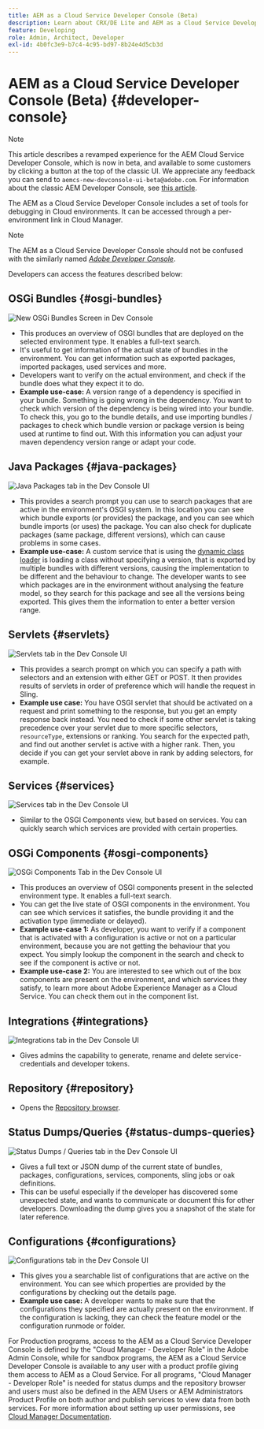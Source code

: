 ```yaml
---
title: AEM as a Cloud Service Developer Console (Beta)
description: Learn about CRX/DE Lite and AEM as a Cloud Service Developer Console
feature: Developing
role: Admin, Architect, Developer
exl-id: 4b0fc3e9-b7c4-4c95-bd97-8b24e4d5cb3d
---
```

# AEM as a Cloud Service Developer Console (Beta) {#developer-console}

>[!NOTE]
>
>This article describes a revamped experience for the AEM Cloud Service Developer Console, which is now in beta, and available to some customers by clicking a button at the top of the classic UI. We appreciate any feedback you can send to `aemcs-new-devconsole-ui-beta@adobe.com`. For information about the classic AEM Developer Console, see [this article](/help/implementing/developing/introduction/development-guidelines.md#crxde-lite-and-developer-console).

The AEM as a Cloud Service Developer Console includes a set of tools for debugging in Cloud environments. It can be accessed through a per-environment link in Cloud Manager.

>[!NOTE]
>The AEM as a Cloud Service Developer Console should not be confused with the similarly named [*Adobe Developer Console*](https://developer.adobe.com/developer-console/).
>


<!--
There are multiple ways of accessing it:

1. Launch from Cloud Manager  

1. Type a url that can be determined by adjusting the Author or Publish service urls as follows:
   ```  
   https://dev-console/-<namespace>.<cluster>.dev.adobeaemcloud.com
   ```  

1. As a shortcut, the following Cloud Manager CLI command can be used to launch the AEM as a Cloud Service Developer Console based on an environment parameter described below:    
   ```
   aio cloudmanager:open-developer-console <ENVIRONMENTID> --programId <PROGRAMID>
   ```
-->

Developers can access the features described below: 

## OSGi Bundles {#osgi-bundles}

![New OSGi Bundles Screen in Dev Console](/help/implementing/developing/introduction/assets/osgi-bundles.png)

* This produces an overview of OSGI bundles that are deployed on the selected environment type. It enables a full-text search. 
* It's useful to get information of the actual state of bundles in the environment. You can get information such as exported packages, imported packages, used services and more. 
* Developers want to verify on the actual environment, and check if the bundle does what they expect it to do. 
* **Example use-case:** A version range of a dependency is specified in your bundle. Something is going wrong in the dependency. You want to check which version of the dependency is being wired into your bundle. To check this, you go to the bundle details, and use importing bundles / packages to check which bundle version or package version is being used at runtime to find out. With this information you can adjust your maven dependency version range or adapt your code.

## Java Packages {#java-packages}

![Java Packages tab in the Dev Console UI](/help/implementing/developing/introduction/assets/java-packages-dev-console-ui.png)

* This provides a search prompt you can use to search packages that are active in the environment's OSGI system. In this location you can see which bundle exports (or provides) the package, and you can see which bundle imports (or uses) the package. You can also check for duplicate packages (same package, different versions), which can cause problems in some cases. 
* **Example use-case:** A custom service that is using the [dynamic class loader](https://sling.apache.org/apidocs/sling9/org/apache/sling/commons/classloader/DynamicClassLoaderManager.html) is loading a class without specifying a version, that is exported by multiple bundles with different versions, causing the implementation to be different and the behaviour to change. The developer wants to see which packages are in the environment without analysing the feature model, so they search for this package and see all the versions being exported. This gives them the information to enter a better version range. 

## Servlets {#servlets}

![Servlets tab in the Dev Console UI](/help/implementing/developing/introduction/assets/servlets-dev-console-ui.png)

* This provides a search prompt on which you can specify a path with selectors and an extension with either GET or POST. It then provides results of servlets in order of preference which will handle the request in Sling.
* **Example use case:** You have OSGI servlet that should be activated on a request and print something to the response, but you get an empty response back instead. You need to check if some other servlet is taking precedence over your servlet due to more specific selectors, `resourceType`, extensions or ranking. You search for the expected path, and find out another servlet is active with a higher rank. Then, you decide if you can get your servlet above in rank by adding selectors, for example. 

## Services {#services}

![Services tab in the Dev Console UI](/help/implementing/developing/introduction/assets/services-dev-console.png)

* Similar to the OSGI Components view, but based on services. You can quickly search which services are provided with certain properties. 

## OSGi Components {#osgi-components}

![OSGi Components Tab in the Dev Console UI](/help/implementing/developing/introduction/assets/osgi-components-dev-console.png)

* This produces an overview of OSGI components present in the selected environment type. It enables a full-text search. 
* You can get the live state of OSGI components in the environment. You can see which services it satisfies, the bundle providing it and the activation type (immediate or delayed).
* **Example use-case 1:** As developer, you want to verify if a component that is activated with a configuration is active or not on a particular environment, because you are not getting the behaviour that you expect. You simply lookup the component in the search and check to see if the component is active or not.
* **Example use-case 2:** You are interested to see which out of the box components are present on the environment, and which services they satisfy, to learn more about Adobe Experience Manager as a Cloud Service. You can check them out in the component list. 

## Integrations {#integrations}

![Integrations tab in the Dev Console UI](/help/implementing/developing/introduction/assets/integrations-dev-console-ui.png)

* Gives admins the capability to generate, rename and delete service-credentials and developer tokens.

## Repository {#repository}

* Opens the [Repository browser](/help/implementing/developing/tools/repository-browser.md).

## Status Dumps/Queries {#status-dumps-queries}

![Status Dumps / Queries tab in the Dev Console UI](/help/implementing/developing/introduction/assets/status-dumps-queries.png)

* Gives a full text or JSON dump of the current state of bundles, packages, configurations, services, components, sling jobs or oak definitions.
* This can be useful especially if the developer has discovered some unexpected state, and wants to communicate or document this for other developers. Downloading the dump gives you a snapshot of the state for later reference.

## Configurations {#configurations}

![Configurations tab in the Dev Console UI](/help/implementing/developing/introduction/assets/configurations-dev-console.png)

* This gives you a searchable list of configurations that are active on the environment. You can see which properties are provided by the configurations by checking out the details page.
* **Example use case:** A developer wants to make sure that the configurations they specified are actually present on the environment. If the configuration is lacking, they can check the feature model or the configuration runmode or folder.

For Production programs, access to the AEM as a Cloud Service Developer Console is defined by the "Cloud Manager - Developer Role" in the Adobe Admin Console, while for sandbox programs, the AEM as a Cloud Service Developer Console is available to any user with a product profile giving them access to AEM as a Cloud Service. For all programs, "Cloud Manager - Developer Role" is needed for status dumps and the repository browser and users must also be defined in the AEM Users or AEM Administrators Product Profile on both author and publish services to view data from both services. For more information about setting up user permissions, see [Cloud Manager Documentation](https://experienceleague.adobe.com/docs/experience-manager-cloud-manager/using/requirements/setting-up-users-and-roles.html).
